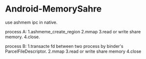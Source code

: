 Android-MemorySahre
===================

use ashmem ipc in native.

process A:
1.ashmeme_create_region
2.mmap
3.read or write share memory.
4.close.

process B:
1.transacte fd between two process by binder's ParcelFileDescriptor.
2.mmap 
3.read or write share memory
4.close
